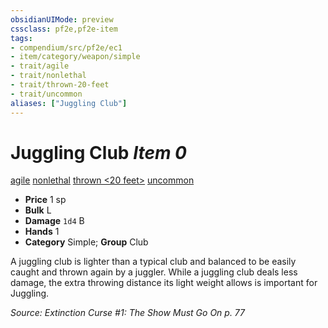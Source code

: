 ```yaml
---
obsidianUIMode: preview
cssclass: pf2e,pf2e-item
tags:
- compendium/src/pf2e/ec1
- item/category/weapon/simple
- trait/agile
- trait/nonlethal
- trait/thrown-20-feet
- trait/uncommon
aliases: ["Juggling Club"]
---
```

# Juggling Club *Item 0*  
[agile](/rules/traits/agile.md)  [nonlethal](/rules/traits/nonlethal.md)  [thrown <20 feet>](/rules/traits/thrown.md)  [uncommon](/rules/traits/uncommon.md)  

- **Price** 1 sp
- **Bulk** L
- **Damage** `1d4` B
- **Hands** 1
- **Category** Simple; **Group** Club 

A juggling club is lighter than a typical club and balanced to be easily caught and thrown again by a juggler. While a juggling club deals less damage, the extra throwing distance its light weight allows is important for Juggling.

*Source: Extinction Curse #1: The Show Must Go On p. 77*